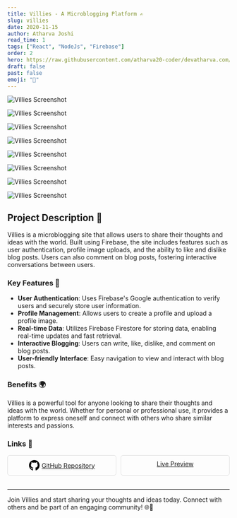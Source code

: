 ```yaml
---
title: Villies - A Microblogging Platform ✍️
slug: villies
date: 2020-11-15
author: Atharva Joshi
read_time: 1
tags: ["React", "NodeJs", "Firebase"]
order: 2
hero: https://raw.githubusercontent.com/atharva20-coder/devatharva.com/master/src/images/posts/project-imgs/vilify.png
draft: false
past: false
emoji: "👻"
---
```


![Villies Screenshot](<https://file.notion.so/f/f/fa188428-c19e-4487-93da-26d24cc1e404/0d054b43-8542-46e7-b8d2-9e003e2f8a77/Screenshot_(14).png?id=7c3598de-769c-4ef3-a60c-2cabc775238f&table=block&spaceId=fa188428-c19e-4487-93da-26d24cc1e404&expirationTimestamp=1721224800000&signature=H9oSK3AWXhGrQ9w1YmbR9pDWnFF-67fNPWkQ_TRFPDs&downloadName=Screenshot+%2814%29.png>)

![Villies Screenshot](<https://file.notion.so/f/f/fa188428-c19e-4487-93da-26d24cc1e404/1a4fbb9a-cc99-414c-95ef-373e883f5f89/Screenshot_(15).png?id=0902fd19-8876-4437-83ac-caa919b60fe6&table=block&spaceId=fa188428-c19e-4487-93da-26d24cc1e404&expirationTimestamp=1721224800000&signature=IbaIrXGFl1aAC_JL67iC1aPcmLqAbo_6bfaNPfT4P2I&downloadName=Screenshot+%2815%29.png>)

![Villies Screenshot](<https://file.notion.so/f/f/fa188428-c19e-4487-93da-26d24cc1e404/97c6f7fa-cb26-466a-8ba9-311d2ae073ad/Screenshot_(17).png?id=69979f5f-e06d-48b2-b263-732f92ea97ca&table=block&spaceId=fa188428-c19e-4487-93da-26d24cc1e404&expirationTimestamp=1721224800000&signature=mtiAfkz5goTSHIYJMQ2CtvD32-F3q7ahNbRTJ5zkDEg&downloadName=Screenshot+%2817%29.png>)

![Villies Screenshot](<https://file.notion.so/f/f/fa188428-c19e-4487-93da-26d24cc1e404/8468872a-fd02-4f02-aeb0-dfe0b6817e54/Screenshot_(18).png?id=ac6c3757-3ea5-4e7f-a666-a61eb5ad3bec&table=block&spaceId=fa188428-c19e-4487-93da-26d24cc1e404&expirationTimestamp=1721224800000&signature=T3gkeTsBVI_16Z2H1iDB9nXy4C2wtxoKfo8TxGPruwk&downloadName=Screenshot+%2818%29.png>)

![Villies Screenshot](<https://file.notion.so/f/f/fa188428-c19e-4487-93da-26d24cc1e404/6c577b73-44b7-46c6-a40d-691f47a5125c/Screenshot_(19).png?id=643aadfc-7c7b-49f1-8cc0-37152ce4e589&table=block&spaceId=fa188428-c19e-4487-93da-26d24cc1e404&expirationTimestamp=1721224800000&signature=VS8kPAS9CGp543K4Lt9Ap4R9CGhLUWWHPj2YxiNTSiM&downloadName=Screenshot+%2819%29.png>)

![Villies Screenshot](<https://file.notion.so/f/f/fa188428-c19e-4487-93da-26d24cc1e404/66785b2e-2075-4f99-9e34-40dc70699326/Screenshot_(20).png?id=a4472dc1-edeb-497a-a81f-4f4ed4ceaa54&table=block&spaceId=fa188428-c19e-4487-93da-26d24cc1e404&expirationTimestamp=1721224800000&signature=my2NjjLfL3FqU54Qi_-Wg7_7Q3U71uq3Xl7vKgy0-p0&downloadName=Screenshot+%2820%29.png>)

![Villies Screenshot](<https://file.notion.so/f/f/fa188428-c19e-4487-93da-26d24cc1e404/0836318e-f2b8-41ce-af2e-8a43b00f0405/Screenshot_(22).png?id=8588c6fc-7426-4df1-ad62-ed818281a5ff&table=block&spaceId=fa188428-c19e-4487-93da-26d24cc1e404&expirationTimestamp=1721224800000&signature=qU_w_4fTrCO7Tk_jycasLyRAbxgnS7jv3ENSYyq4RL8&downloadName=Screenshot+%2822%29.png>)

![Villies Screenshot](<https://file.notion.so/f/f/fa188428-c19e-4487-93da-26d24cc1e404/3630d623-6003-4458-8f45-56cc8024616f/Screenshot_(23).png?id=712bdda2-649a-49cf-9a3b-1115bfb9818d&table=block&spaceId=fa188428-c19e-4487-93da-26d24cc1e404&expirationTimestamp=1721224800000&signature=EFjvjr5_kUTN9N7tPkdqyZx9_lAST8sIKI0PakgFrYk&downloadName=Screenshot+%2823%29.png>)

## Project Description 📝

Villies is a microblogging site that allows users to share their thoughts and ideas with the world. Built using Firebase, the site includes features such as user authentication, profile image uploads, and the ability to like and dislike blog posts. Users can also comment on blog posts, fostering interactive conversations between users.

### Key Features 🌟

- **User Authentication**: Uses Firebase's Google authentication to verify users and securely store user information.
- **Profile Management**: Allows users to create a profile and upload a profile image.
- **Real-time Data**: Utilizes Firebase Firestore for storing data, enabling real-time updates and fast retrieval.
- **Interactive Blogging**: Users can write, like, dislike, and comment on blog posts.
- **User-friendly Interface**: Easy navigation to view and interact with blog posts.

### Benefits 🌍

Villies is a powerful tool for anyone looking to share their thoughts and ideas with the world. Whether for personal or professional use, it provides a platform to express oneself and connect with others who share similar interests and passions.

### Links 🔗

<div style="display: flex; flex-wrap: wrap; gap: 10px;">

<div style="flex: 1; min-width: 150px; border: 1px solid #ddd; border-radius: 5px; padding: 10px; text-align: center;">
  <a href="https://github.com/atharva20-coder/vilify" target="_blank" style="display: flex; align-items: center; justify-content: center;">
    <svg height="24" width="24" viewBox="0 0 16 16" version="1.1" aria-hidden="true" style="fill: #000; margin-right: 5px;">
      <path fill-rule="evenodd" d="M8 0C3.58 0 0 3.58 0 8c0 3.54 2.29 6.53 5.47 7.59.4.07.55-.17.55-.38 0-.19-.01-.82-.01-1.49-2.01.37-2.53-.49-2.69-.94-.09-.23-.48-.94-.82-1.13-.28-.15-.68-.52-.01-.53.63-.01 1.08.58 1.23.82.72 1.21 1.87.87 2.33.66.07-.52.28-.87.51-1.07-1.78-.2-3.64-.89-3.64-3.95 0-.87.31-1.59.82-2.15-.08-.2-.36-1.02.08-2.12 0 0 .67-.21 2.2.82.64-.18 1.32-.27 2-.27.68 0 1.36.09 2 .27 1.53-1.04 2.2-.82 2.2-.82.44 1.1.16 1.92.08 2.12.51.56.82 1.27.82 2.15 0 3.07-1.87 3.75-3.65 3.95.29.25.54.73.54 1.48 0 1.07-.01 1.93-.01 2.2 0 .21.15.45.55.38A8.013 8.013 0 0 0 16 8c0-4.42-3.58-8-8-8z"></path>
    </svg>
    GitHub Repository
  </a>
</div>

<div style="flex: 1; min-width: 150px; border: 1px solid #ddd; border-radius: 5px; padding: 10px; text-align: center;">
  <a href="https://villies.vercel.app/" target="_blank">Live Preview</a>
</div>
</div>

<br>

---

Join Villies and start sharing your thoughts and ideas today. Connect with others and be part of an engaging community! 🌐📝
